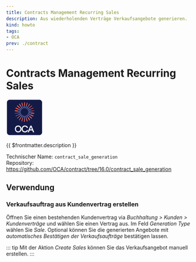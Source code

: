 ```yaml
---
title: Contracts Management Recurring Sales
description: Aus wiederholenden Verträge Verkaufsangebote generieren.
kind: howto
tags:
- OCA
prev: ./contract
---
```

# Contracts Management Recurring Sales
![icon_oca_app](attachments/icon_oca_app.png)

{{ $frontmatter.description }}

Technischer Name: `contract_sale_generation`\
Repository: <https://github.com/OCA/contract/tree/16.0/contract_sale_generation>

## Verwendung

### Verkaufsauftrag aus Kundenvertrag erstellen

Öffnen Sie einen bestehenden Kundenvertrag via *Buchhaltung > Kunden > Kundenverträge* und wählen Sie einen Vertrag aus. Im Feld *Generation Type* wählen Sie *Sale*. Optional können Sie die generierten Angebote mit *automatisches Bestätigen der Verkaufsaufträge* bestätigen lassen.

::: tip
Mit der Aktion *Create Sales* können Sie das Verkaufsangebot manuell erstellen.
:::
